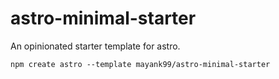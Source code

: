 # astro-minimal-starter

An opinionated starter template for astro.

```
npm create astro --template mayank99/astro-minimal-starter
```
